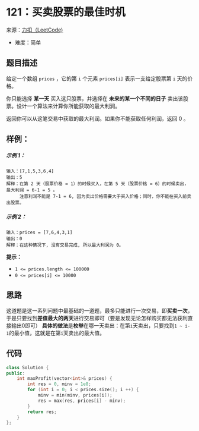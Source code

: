 # 121：买卖股票的最佳时机
来源：[力扣（LeetCode)](https://leetcode.cn/problems/best-time-to-buy-and-sell-stock/)

* 难度：简单

## 题目描述
给定一个数组 `prices` ，它的第 `i` 个元素 `prices[i]` 表示一支给定股票第 `i` 天的价格。

你只能选择 **某一天** 买入这只股票，并选择在 **未来的某一个不同的日子** 卖出该股票。设计一个算法来计算你所能获取的最大利润。

返回你可以从这笔交易中获取的最大利润。如果你不能获取任何利润，返回 0 。
## 样例：
##### 示例 1：
```
输入：[7,1,5,3,6,4]
输出：5
解释：在第 2 天（股票价格 = 1）的时候买入，在第 5 天（股票价格 = 6）的时候卖出，最大利润 = 6-1 = 5 。
     注意利润不能是 7-1 = 6, 因为卖出价格需要大于买入价格；同时，你不能在买入前卖出股票。
```
##### 示例 2：
```
输入：prices = [7,6,4,3,1]
输出：0
解释：在这种情况下, 没有交易完成, 所以最大利润为 0。
```

**提示：**
* `1 <= prices.length <= 100000`
* `0 <= prices[i] <= 10000`
## 思路
这道题是这一系列问题中最基础的一道题，最多只能进行一次交易，即**买卖一次**，于是只要找到**差值最大的两天**进行交易即可（要是发现无论怎样购买都无法获利直接输出0即可）
**具体的做法**是**枚举**在哪一天卖出：在第`i`天卖出，只要找到`1 ~ i-1`的最小值，这就是在第`i`天卖出的最大值。

## 代码
```c++
class Solution {
public:
    int maxProfit(vector<int>& prices) {
        int res = 0, minv = 1e8;
        for (int i = 0; i < prices.size(); i ++) {
            minv = min(minv, prices[i]);
            res = max(res, prices[i] - minv);
        }
        return res;
    }
};
```